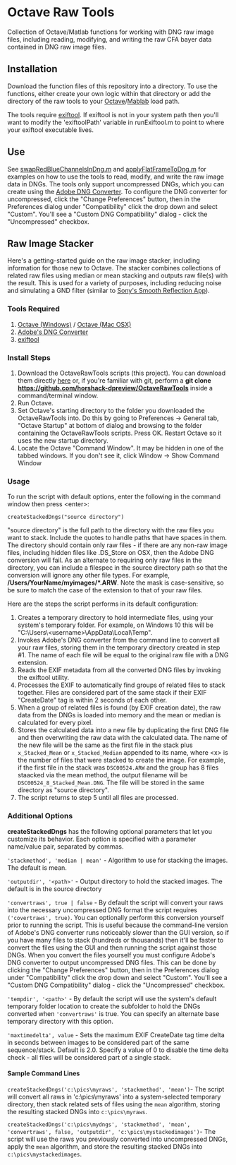 # Octave Raw Tools

Collection of Octave/Matlab functions for working with DNG raw image files, including reading, modifying, and writing the raw CFA bayer data contained in DNG raw image files.

## Installation

Download the function files of this repository into a directory. To use the functions, either create your own logic within that directory or add the directory of the raw tools to your [Octave](https://octave.org/doc/v4.0.1/Manipulating-the-Load-Path.html)/[Mablab](https://www.mathworks.com/help/matlab/ref/addpath.html) load path.

The tools require [exiftool](https://exiftool.org/). If exiftool is not in your system path then you'll want to modify the 'exiftoolPath' variable in runExiftool.m to point to where your exiftool executable lives.

## Use
See [swapRedBlueChannelsInDng.m](https://github.com/horshack-dpreview/OctaveRawTools/blob/master/swapRedBlueChannelsInDng.m) and [applyFlatFrameToDng.m](https://github.com/horshack-dpreview/OctaveRawTools/blob/master/applyFlatFrameToDng.m) for examples on how to use the tools to read, modify, and write the raw image data in DNGs. The tools only support uncompressed DNGs, which you can create using the [Adobe DNG Converter](https://helpx.adobe.com/photoshop/using/adobe-dng-converter.html). To configure the DNG converter for uncompressed, click the "Change Preferences" button, then in the Preferences dialog under "Compatibility" click the drop down and select "Custom". You'll see a "Custom DNG Compatibility" dialog - click the "Uncompressed" checkbox.

## Raw Image Stacker
Here's a getting-started guide on the raw image stacker, including information for those new to Octave. The stacker combines collections of related raw files using median or mean stacking and outputs raw file(s) with the result. This is used for a variety of purposes, including reducing noise and simulating a GND filter (similar to [Sony's Smooth Reflection App](https://www.playmemoriescameraapps.com/portal/usbdetail.php?eid=IS9104-NPIA09014_00-000011)).

### Tools Required
1. [Octave (Windows)](https://www.gnu.org/software/octave/download#ms-windows) / [Octave (Mac OSX)](https://octave-app.org/Download.html)
2. [Adobe's DNG Converter](https://helpx.adobe.com/photoshop/using/adobe-dng-converter.html)
3. [exiftool](https://exiftool.org/)

### Install Steps
1. Download the OctaveRawTools scripts (this project). You can download them directly [here](https://github.com/horshack-dpreview/OctaveRawTools/archive/refs/heads/master.zip) or, if you're familiar with git, perform a **git clone https://github.com/horshack-dpreview/OctaveRawTools** inside a command/terminal window.
2. Run Octave.
3. Set Octave's starting directory to the folder you downloaded the OctaveRawTools into. Do this by going to Preferences -> General tab, "Octave Startup" at bottom of dialog and browsing to the folder containing the OctaveRawTools scripts. Press OK. Restart Octave so it uses the new startup directory.
4. Locate the Octave "Command Window". It may be hidden in one of the tabbed windows. If you don't see it, click Window -> Show Command Window

### Usage
To run the script with default options, enter the following in the command window then press \<enter\>:

`createStackedDngs("source directory")`

"source directory" is the full path to the directory with the raw files you want to stack. Include the quotes to handle paths that have spaces in them. The directory should contain only raw files - if there are any non-raw image files, including hidden files like .DS_Store on OSX, then the Adobe DNG conversion will fail. As an alternate to requiring only raw files in the directory, you can include a filespec in the source directory path so that the conversion will ignore any other file types. For example, **/Users/YourName/myimages/*.ARW**. Note the mask is case-sensitive, so be sure to match the case of the extension to that of your raw files.

Here are the steps the script performs in its default configuration:
1. Creates a temporary directory to hold intermediate files, using your system's temporary folder. For example, on Windows 10 this will be "C:\Users\\<username\>\AppData\Local\Temp\".
2. Invokes Adobe's DNG converter from the command line to convert all your raw files, storing them in the temporary directory created in step #1. The name of each file will be equal to the original raw file with a DNG extension.
3. Reads the EXIF metadata from all the converted DNG files by invoking the exiftool utility.
4. Processes the EXIF to automatically find groups of related files to stack together. Files are considered part of the same stack if their EXIF "CreateDate" tag is within 2 seconds of each other.
5. When a group of related files is found (by EXIF creation date), the raw data from the DNGs is loaded into memory and the mean or median is calculated for every pixel.
6. Stores the calculated data into a new file by duplicating the first DNG file and then overwriting the raw data with the calculated data. The name of the new file will be the same as the first file in the stack plus `x_Stacked_Mean` or `x_Stacked_Median` appended to its name, where \<x\> is the number of files that were stacked to create the image. For example, if the first file in the stack was `DSC00524.ARW` and the group has 8 files staacked via the mean method, the output filename will be `DSC00524_8_Stacked_Mean.DNG`. The file will be stored in the same directory as "source directory".
7. The script returns to step 5 until all files are processed.

### Additional Options
**createStackedDngs** has the following optional parameters that let you customize its behavior. Each option is specified with a parameter name/value pair, separated by commas.

`'stackmethod', 'median | mean'` - Algorithm to use for stacking the images. The default is mean.

`'outputdir', '<path>'` - Output directory to hold the stacked images. The default is in the source directory

`'convertraws', true | false` - By default the script will convert your raws into the necessary uncompressed DNG format the script requires `('covertraws', true)`. You can optionally perform this conversion yourself prior to running the script. This is useful because the command-line version of Adobe's DNG converter runs noticeably slower than the GUI version, so if you have many files to stack (hundreds or thousands) then it'll be faster to convert the files using the GUI and then running the script against those DNGs. When you convert the files yourself you must configure Adobe's DNG converter to output uncompressed DNG files. This can be done by clicking the "Change Preferences" button, then in the Preferences dialog under "Compatibility" click the drop down and select "Custom". You'll see a "Custom DNG Compatibility" dialog - click the "Uncompressed" checkbox.

`'tempdir', '<path>'` - By default the script will use the system's default temporary folder location to create the subfolder to hold the DNGs converted when `'convertraws'` is true. You can specify an alternate base temporary directory with this option.

`'maxtimedelta', value` - Sets the maximum EXIF CreateDate tag time delta in seconds between images to be considered part of the same sequence/stack. Default is 2.0. Specify a value of 0 to disable the time delta check - all files will be considered part of a single stack.

#### Sample Command Lines
`createStackedDngs('c:\pics\myraws', 'stackmethod', 'mean')`- The script will convert all raws in 'c:\pics\myraws' into a system-selected temporary directory, then stack related sets of files using the `mean` algorithm, storing the resulting stacked DNGs into `c:\pics\myraws`.

`createStackedDngs('c:\pics\mydngs', 'stackmethod', 'mean', 'convertraws', false, 'outputdir', 'c:\pics\mystackedimages')`- The script will use the raws you previously converted into uncompressed DNGs, apply the `mean` algorithm, and store the resulting stacked DNGs into `c:\pics\mystackedimages`.
